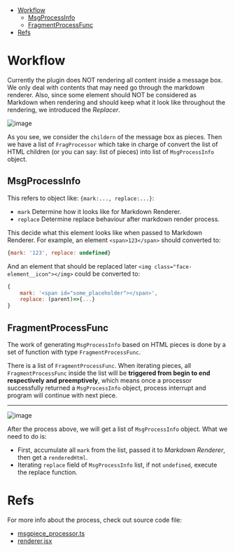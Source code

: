 - [Workflow](#workflow)
  - [MsgProcessInfo](#msgprocessinfo)
  - [FragmentProcessFunc](#fragmentprocessfunc)
- [Refs](#refs)


# Workflow

Currently the plugin does NOT rendering all content inside a message box. We only deal with contents that may need go through the markdown renderer. Also, since some element should NOT be considered as Markdown when rendering and should keep what it look like throughout the rendering, we introduced the *Replacer*.

![image](https://github.com/d0j1a1701/LiteLoaderQQNT-Markdown/assets/61616918/c5f986c4-5bb5-410f-8366-c1cffd6c2c3e)

As you see, we consider the `childern` of the message box as pieces. Then we have a list of `FragProcessor` which take in charge of convert the list of HTML children (or you can say: list of pieces) into list of `MsgProcessInfo` object.

## MsgProcessInfo

This refers to object like: `{mark:..., replace:...}`:

- `mark` Determine how it looks like for Markdown Renderer.
- `replace` Determine replace behaviour after markdown render process.

This decide what this element looks like when passed to Markdown Renderer. For example, an element `<span>123</span>` should converted to:

```js
{mark: '123', replace: undefined}
```

And an element that should be replaced later `<img class="face-element__icon"></img>` could be converted to:

```js
{
    mark: '<span id="some_placeholder"></span>', 
    replace: (parent)=>{...}
}
```

## FragmentProcessFunc

The work of generating `MsgProcessInfo` based on HTML pieces is done by a set of function with type `FragmentProcessFunc`.

There is a list of `FragmentProcessFunc`. When iterating pieces, all `FragmentProcessFunc` inside the list will be **triggered from begin to end respectively and preemptively**, which means once a processor successfully returned a `MsgProcessInfo` object, process interrupt and program will continue with next piece.

-----

![image](https://github.com/d0j1a1701/LiteLoaderQQNT-Markdown/assets/61616918/04247260-f2eb-46f3-aae2-1dfa487d8312)


After the process above, we will get a list of `MsgProcessInfo` object. What we need to do is:

- First, accumulate all `mark` from the list, passed it to *Markdown Renderer*, then get a `renderedHtml`.
- Iterating `replace` field of `MsgProcessInfo` list, if not `undefined`, execute the replace function.

# Refs

For more info about the process, check out source code file:

- [msgpiece_processor.ts](/src/render/msgpiece_processor.ts)
- [renderer.jsx](/src/renderer.jsx)